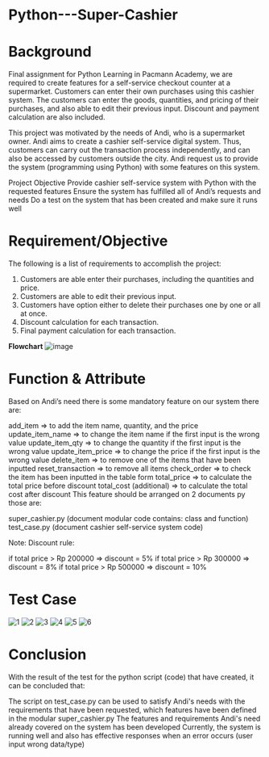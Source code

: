 # Python---Super-Cashier

# Background
Final assignment for Python Learning in Pacmann Academy, we are required to create features for a self-service checkout counter at a supermarket. Customers can enter their own purchases using this cashier system. The customers can enter the goods, quantities, and pricing of their purchases, and also able to edit their previous input. Discount and payment calculation are also included.

This project was motivated by the needs of Andi, who is a supermarket owner. Andi aims to create a cashier self-service digital system. Thus, customers can carry out the transaction process independently, and can also be accessed by customers outside the city. Andi request us to provide the system (programming using Python) with some features on this system.

Project Objective
Provide cashier self-service system with Python with the requested features
Ensure the system has fulfilled all of Andi’s requests and needs
Do a test on the system that has been created and make sure it runs well

# Requirement/Objective
The following is a list of requirements to accomplish the project:

1. Customers are able enter their purchases, including the quantities and price.
2. Customers are able to edit their previous input.
3. Customers have option either to delete their purchases one by one or all at once.
4. Discount calculation for each transaction.
5. Final payment calculation for each transaction.

**Flowchart**
![image](https://user-images.githubusercontent.com/83034551/218335053-3a11c799-8c37-43dc-9d8d-d86f56590f4b.png)


# Function & Attribute
Based on Andi’s need there is some mandatory feature on our system there are:

add_item ⇒ to add the item name, quantity, and the price
update_item_name ⇒ to change the item name if the first input is the wrong value
update_item_qty ⇒ to change the quantity if the first input is the wrong value
update_item_price ⇒ to change the price if the first input is the wrong value
delete_item ⇒ to remove one of the items that have been inputted
reset_transaction ⇒ to remove all items
check_order ⇒ to check the item has been inputted in the table form
total_price ⇒ to calculate the total price before discount
total_cost (additional) ⇒ to calculate the total cost after discount
This feature should be arranged on 2 documents py those are:

super_cashier.py (document modular code contains: class and function)
test_case.py (document cashier self-service system code)

Note:
Discount rule:

if total price > Rp 200000 ⇒ discount = 5%
if total price > Rp 300000 ⇒ discount = 8%
if total price > Rp 500000 ⇒ discount = 10%

# Test Case
![1](https://user-images.githubusercontent.com/83034551/218335805-fe03f787-9806-411f-bf67-88051a9b4ae5.jpg)
![2](https://user-images.githubusercontent.com/83034551/218335798-a18075b3-0359-4c62-b4cc-7debb3003115.jpg)
![3](https://user-images.githubusercontent.com/83034551/218335799-fa51c32a-1b6a-403b-9432-9312bd2af1fd.jpg)
![4](https://user-images.githubusercontent.com/83034551/218335800-0839cdaf-1c89-4b2a-90f0-3332e0fd52a2.JPG)
![5](https://user-images.githubusercontent.com/83034551/218335801-a5abef1a-0296-4abc-b5ae-5366104ce391.jpg)
![6](https://user-images.githubusercontent.com/83034551/218335803-c7c1aa2b-a3ac-4451-98fd-8914ba3575b6.JPG)


# Conclusion
With the result of the test for the python script (code) that have created, it can be concluded that:

The script on test_case.py can be used to satisfy Andi's needs with the requirements that have been requested, which features have been defined in the modular super_cashier.py
The features and requirements Andi's need already covered on the system has been developed
Currently, the system is running well and also has effective responses when an error occurs (user input wrong data/type)

